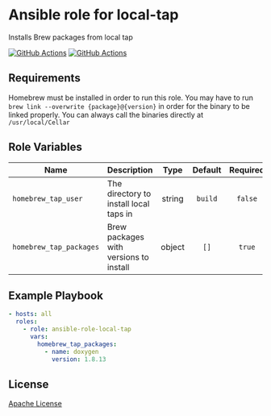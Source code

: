 Ansible role for local-tap
==================================

Installs Brew packages from local tap

[![GitHub Actions](https://github.com/mongodb-ansible-roles/ansible-role-local-tap/workflows/Molecule%20Test/badge.svg)](https://github.com/mongodb-ansible-roles/ansible-role-local-tap/actions?query=workflow%3A%22Molecule+Test%22)
[![GitHub Actions](https://github.com/mongodb-ansible-roles/ansible-role-local-tap/workflows/Release/badge.svg)](https://github.com/mongodb-ansible-roles/ansible-role-local-tap/actions?query=workflow%3A%22Release%22)

Requirements
------------

Homebrew must be installed in order to run this role. You may have to run `brew link --overwrite {package}@{version}` in order for the binary to be linked properly. You can always call the binaries directly at `/usr/local/Cellar`

Role Variables
--------------

| Name | Description | Type | Default | Required |
|------|-------------|:----:|:-------:|:--------:|
| `homebrew_tap_user` | The directory to install local taps in | string | `build` | `false` |
| `homebrew_tap_packages` | Brew packages with versions to install | object | `[]` | `true` |

Example Playbook
----------------

```yaml
- hosts: all
  roles:
    - role: ansible-role-local-tap
      vars:
        homebrew_tap_packages:
          - name: doxygen
            version: 1.8.13
```

License
-------

[Apache License](LICENSE)
